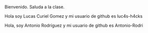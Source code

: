 Bienvenido. Saluda a la clase.

Hola soy Lucas Curiel Gomez y mi usuario de github es luc4s-h4cks

Hola, soy Antonio Rodríguez y mi usuario de github es Antonio-Rodri

